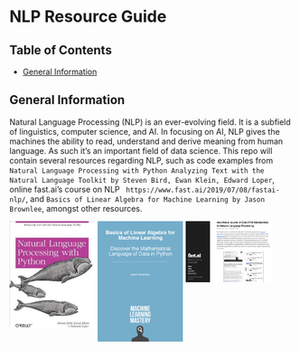 # NLP Resource Guide

## Table of Contents

* [General Information](#general-information)

## General Information

Natural Language Processing (NLP) is an ever-evolving field.  It is a subfield of linguistics, computer science, and AI. In focusing on AI, NLP gives the machines the ability to read, understand and derive meaning from human language.  As such it’s an important field of data science.  This repo will contain several resources regarding NLP, such as code examples from `Natural Language Processing with Python Analyzing Text with the Natural Language Toolkit by Steven Bird, Ewan Klein, Edward Loper`, online fast.ai’s course on NLP ` https://www.fast.ai/2019/07/08/fastai-nlp/`, and `Basics of Linear Algebra for Machine Learning by Jason Brownlee`, amongst other resources.   

<img src="images/nlppython.jpg" alt="book cover" style="float: left; width: 30%; margin-right: 1%; margin-bottom: 0.5em;">
<img src="images/blaml.png" alt="book cover" style="float: left; width: 30%; margin-right: 1%; margin-bottom: 0.5em;">
<img src="images/fastai.png" alt="website screenshot" style="float: left; width: 30%; margin-right: 1%; margin-bottom: 0.5em;"><p style="clear: both;">

<!-- <div class="row">
    <div class="inline-block">
        <img src="images/nlppython.jpg" alt="book cover" style="float: left; width: 30%; margin-right: 1%; margin-bottom: 0.5em;">
    </div>
    <div class="inline-block">
        <img src="images/blaml.png" alt="book cover" style="float: left; width: 30%; margin-right: 1%; margin-bottom: 0.5em;">
    </div>
    <div class="inline-block">
        <img src="images/fastai.png" alt="website screenshot" style="float: left; width: 30%; margin-right: 1%; margin-bottom: 0.5em;"><p style="clear: both;">
    </div>
</div> -->